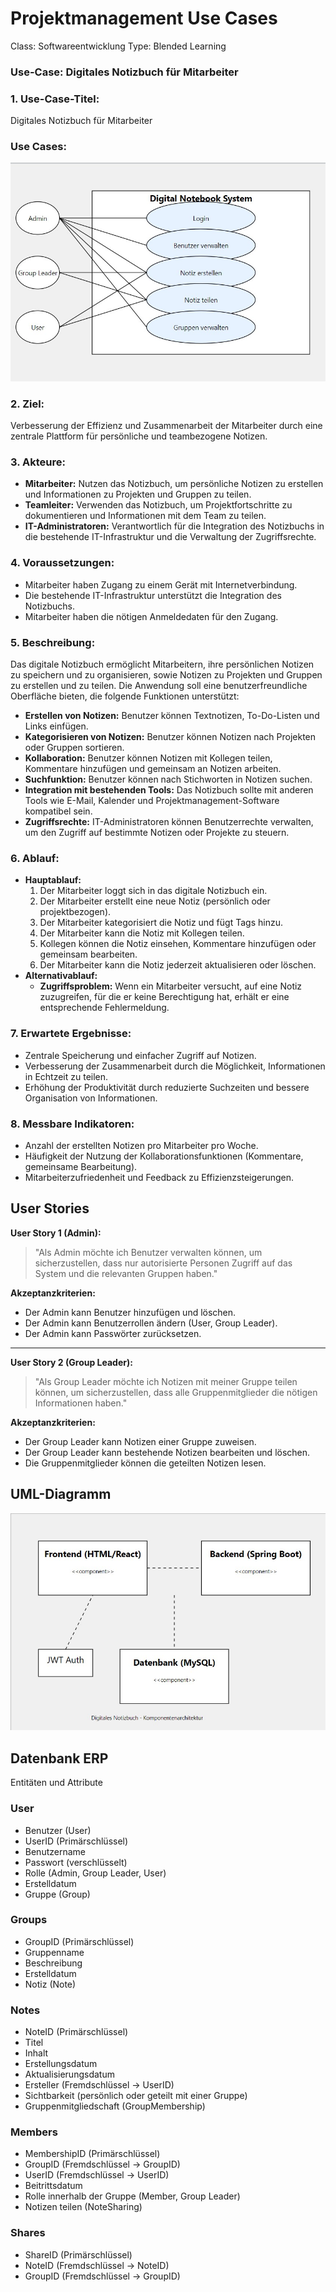 # Projektmanagement Use Cases

Class: Softwareentwicklung
Type: Blended Learning

### Use-Case: Digitales Notizbuch für Mitarbeiter

### 1. **Use-Case-Titel:**

Digitales Notizbuch für Mitarbeiter

### Use Cases:

![Use Cases.jpg](Use_Cases.jpg)

### 2. **Ziel:**

Verbesserung der Effizienz und Zusammenarbeit der Mitarbeiter durch eine zentrale Plattform für persönliche und teambezogene Notizen.

### 3. **Akteure:**

- **Mitarbeiter:** Nutzen das Notizbuch, um persönliche Notizen zu erstellen und Informationen zu Projekten und Gruppen zu teilen.
- **Teamleiter:** Verwenden das Notizbuch, um Projektfortschritte zu dokumentieren und Informationen mit dem Team zu teilen.
- **IT-Administratoren:** Verantwortlich für die Integration des Notizbuchs in die bestehende IT-Infrastruktur und die Verwaltung der Zugriffsrechte.

### 4. **Voraussetzungen:**

- Mitarbeiter haben Zugang zu einem Gerät mit Internetverbindung.
- Die bestehende IT-Infrastruktur unterstützt die Integration des Notizbuchs.
- Mitarbeiter haben die nötigen Anmeldedaten für den Zugang.

### 5. **Beschreibung:**

Das digitale Notizbuch ermöglicht Mitarbeitern, ihre persönlichen Notizen zu speichern und zu organisieren, sowie Notizen zu Projekten und Gruppen zu erstellen und zu teilen. Die Anwendung soll eine benutzerfreundliche Oberfläche bieten, die folgende Funktionen unterstützt:

- **Erstellen von Notizen:** Benutzer können Textnotizen, To-Do-Listen und Links einfügen.
- **Kategorisieren von Notizen:** Benutzer können Notizen nach Projekten oder Gruppen sortieren.
- **Kollaboration:** Benutzer können Notizen mit Kollegen teilen, Kommentare hinzufügen und gemeinsam an Notizen arbeiten.
- **Suchfunktion:** Benutzer können nach Stichworten in Notizen suchen.
- **Integration mit bestehenden Tools:** Das Notizbuch sollte mit anderen Tools wie E-Mail, Kalender und Projektmanagement-Software kompatibel sein.
- **Zugriffsrechte:** IT-Administratoren können Benutzerrechte verwalten, um den Zugriff auf bestimmte Notizen oder Projekte zu steuern.

### 6. **Ablauf:**

- **Hauptablauf:**
    1. Der Mitarbeiter loggt sich in das digitale Notizbuch ein.
    2. Der Mitarbeiter erstellt eine neue Notiz (persönlich oder projektbezogen).
    3. Der Mitarbeiter kategorisiert die Notiz und fügt Tags hinzu.
    4. Der Mitarbeiter kann die Notiz mit Kollegen teilen.
    5. Kollegen können die Notiz einsehen, Kommentare hinzufügen oder gemeinsam bearbeiten.
    6. Der Mitarbeiter kann die Notiz jederzeit aktualisieren oder löschen.
- **Alternativablauf:**
    - **Zugriffsproblem:** Wenn ein Mitarbeiter versucht, auf eine Notiz zuzugreifen, für die er keine Berechtigung hat, erhält er eine entsprechende Fehlermeldung.

### 7. **Erwartete Ergebnisse:**

- Zentrale Speicherung und einfacher Zugriff auf Notizen.
- Verbesserung der Zusammenarbeit durch die Möglichkeit, Informationen in Echtzeit zu teilen.
- Erhöhung der Produktivität durch reduzierte Suchzeiten und bessere Organisation von Informationen.

### 8. **Messbare Indikatoren:**

- Anzahl der erstellten Notizen pro Mitarbeiter pro Woche.
- Häufigkeit der Nutzung der Kollaborationsfunktionen (Kommentare, gemeinsame Bearbeitung).
- Mitarbeiterzufriedenheit und Feedback zu Effizienzsteigerungen.

## User Stories

**User Story 1 (Admin):**

> "Als Admin möchte ich Benutzer verwalten können, um sicherzustellen, dass nur autorisierte Personen Zugriff auf das System und die relevanten Gruppen haben."
> 

**Akzeptanzkriterien:**

- Der Admin kann Benutzer hinzufügen und löschen.
- Der Admin kann Benutzerrollen ändern (User, Group Leader).
- Der Admin kann Passwörter zurücksetzen.

---

**User Story 2 (Group Leader):**

> "Als Group Leader möchte ich Notizen mit meiner Gruppe teilen können, um sicherzustellen, dass alle Gruppenmitglieder die nötigen Informationen haben."
> 

**Akzeptanzkriterien:**

- Der Group Leader kann Notizen einer Gruppe zuweisen.
- Der Group Leader kann bestehende Notizen bearbeiten und löschen.
- Die Gruppenmitglieder können die geteilten Notizen lesen.

## UML-Diagramm

![3.jpg](3.jpg)


## Datenbank ERP
Entitäten und Attribute

### User
- Benutzer (User)
- UserID (Primärschlüssel)
- Benutzername
- Passwort (verschlüsselt)
- Rolle (Admin, Group Leader, User)
- Erstelldatum
- Gruppe (Group)

### Groups
- GroupID (Primärschlüssel)
- Gruppenname
- Beschreibung
- Erstelldatum
- Notiz (Note)

### Notes
- NoteID (Primärschlüssel)
- Titel
- Inhalt
- Erstellungsdatum
- Aktualisierungsdatum
- Ersteller (Fremdschlüssel → UserID)
- Sichtbarkeit (persönlich oder geteilt mit einer Gruppe)
- Gruppenmitgliedschaft (GroupMembership)

### Members
- MembershipID (Primärschlüssel)
- GroupID (Fremdschlüssel → GroupID)
- UserID (Fremdschlüssel → UserID)
- Beitrittsdatum
- Rolle innerhalb der Gruppe (Member, Group Leader)
- Notizen teilen (NoteSharing)

### Shares
- ShareID (Primärschlüssel)
- NoteID (Fremdschlüssel → NoteID)
- GroupID (Fremdschlüssel → GroupID)

